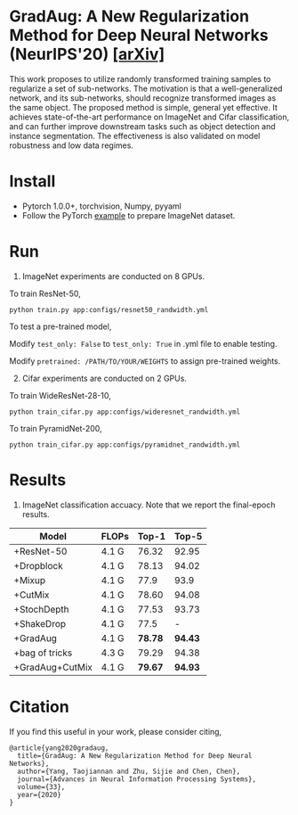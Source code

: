 # GradAug: A New Regularization Method for Deep Neural Networks (NeurIPS'20) [[arXiv]](https://arxiv.org/abs/2006.07989)
This work proposes to utilize randomly transformed training samples to regularize a set of sub-networks. The motivation is that a well-generalized network, and its sub-networks, should recognize transformed images as the same object. The proposed method is simple, general yet effective. It achieves state-of-the-art performance on ImageNet and Cifar classification, and can further improve downstream tasks such as object detection and instance segmentation. The effectiveness is also validated on model robustness and low data regimes.
# Install
- Pytorch 1.0.0+, torchvision, Numpy, pyyaml
- Follow the PyTorch [example](https://github.com/pytorch/examples/tree/master/imagenet) to prepare ImageNet dataset.
# Run
1. ImageNet experiments are conducted on 8 GPUs.

To train ResNet-50,
```
python train.py app:configs/resnet50_randwidth.yml
```
To test a pre-trained model,

Modify `test_only: False` to `test_only: True` in .yml file to enable testing. 

Modify `pretrained: /PATH/TO/YOUR/WEIGHTS` to assign pre-trained weights.

2. Cifar experiments are conducted on 2 GPUs. 

To train WideResNet-28-10,
```
python train_cifar.py app:configs/wideresnet_randwidth.yml
```
To train PyramidNet-200,
```
python train_cifar.py app:configs/pyramidnet_randwidth.yml
```
# Results
1. ImageNet classification accuacy. Note that we report the final-epoch results.

|Model|FLOPs|Top-1|Top-5|
|-----|-----|-----|-----|
|+ResNet-50|4.1 G|76.32|92.95|
|+Dropblock|4.1 G|78.13|94.02|
|+Mixup|4.1 G|77.9|93.9|
|+CutMix|4.1 G|78.60|94.08|
|+StochDepth|4.1 G|77.53|93.73|
|+ShakeDrop|4.1 G|77.5|-|
|+GradAug|4.1 G|**78.78**|**94.43**|
|+bag of tricks|4.3 G|79.29|94.38|
|+GradAug+CutMix|4.1 G|**79.67**|**94.93**|

# Citation
If you find this useful in your work, please consider citing,
```
@article{yang2020gradaug,
  title={GradAug: A New Regularization Method for Deep Neural Networks},
  author={Yang, Taojiannan and Zhu, Sijie and Chen, Chen},
  journal={Advances in Neural Information Processing Systems},
  volume={33},
  year={2020}
}
```
